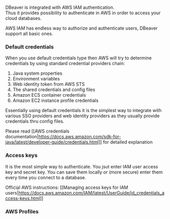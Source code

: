 DBeaver is integrated with AWS IAM authentication.  
Thus it provides possibility to authenticate in AWS in order to access your cloud databases.  

AWS IAM has endless way to authorize and authenticate users, DBeaver support all basic ones.

### Default credentials

When you use default credentials type then AWS will try to determine credentials by using standard credential providers chain:

1. Java system properties
1. Environment variables
1. Web identity token from AWS STS
1. The shared credentials and config files
1. Amazon ECS container credentials
1. Amazon EC2 instance profile credentials

Essentially using default credentials it is the simplest way to integrate with various SSO providers and web identity providers as they usually provide credentials thru config files.

Please read [[AWS credentials documentation|https://docs.aws.amazon.com/sdk-for-java/latest/developer-guide/credentials.html]] for detailed explanation

### Access keys

It is the most simple way to authenticate. You jsut enter IAM user access key and secret key. You can save them locally or (more secure) enter them every time you connect to a database.

Official AWS instructions: [[Managing access keys for IAM users|https://docs.aws.amazon.com/IAM/latest/UserGuide/id_credentials_access-keys.html]]

### AWS Profiles